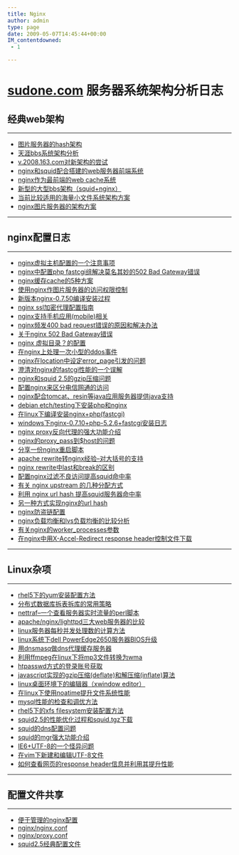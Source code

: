```yaml
---
title: Nginx
author: admin
type: page
date: 2009-05-07T14:45:44+00:00
IM_contentdowned:
 - 1

---
```

# [sudone.com][1] 服务器系统架构分析日志

## 经典web架构

* * *

- [图片服务器的hash架构](http://sudone.com/archie/image_hash.html)
- [天涯bbs系统架构分析](http://sudone.com/archie/tianya.cn.html)
- [v.2008.163.com对新架构的尝试](http://sudone.com/archie/v.2008.163.com.html)
- [nginx和squid配合搭建的web服务器前端系统](http://sudone.com/archie/app_nginx_squid.html)
- [nginx作为最前端的web cache系统](http://sudone.com/archie/app-nginx-squid-nginx.html)
- [新型的大型bbs架构（squid+nginx）](http://sudone.com/archie/archi_bbs.html)
- [当前比较适用的海量小文件系统架构方案](http://sudone.com/archie/big_filesystem.html)
- [nginx图片服务器的架构方案](http://sudone.com/archie/nginx_pic.html)

* * *

## nginx配置日志

* * *

- [nginx虚拟主机配置的一个注意事项](http://sudone.com/nginx/nginx_vhost_ip.html)
- [nginx中配置php fastcgi组解决莫名其妙的502 Bad Gateway错误](http://sudone.com/nginx/nginx_php_server_group.html)
- [nginx缓存cache的5种方案](http://sudone.com/nginx/nginx_cache.html)
- [使用nginx作图片服务器的访问权限控制](http://sudone.com/nginx/nginx_server_permissions.html)
- [新版本nginx-0.7.50编译安装过程](http://sudone.com/nginx/nginx_0.7.50_install.html)
- [nginx ssl加密代理配置指南](http://sudone.com/nginx/nginx_ssl.html)
- [nginx支持手机应用(mobile)相关](http://sudone.com/nginx/nginx_3g.html)
- [nginx频发400 bad request错误的原因和解决办法](http://sudone.com/nginx/nginx_400_bad_request.html)
- [关于nginx 502 Bad Gateway错误](http://sudone.com/nginx/nginx_502_bad_gateway.html)
- [nginx 虚拟目录？的配置](http://sudone.com/nginx/nginx_alias.html)
- [在nginx上处理一次小型的ddos事件](http://sudone.com/nginx/nginx_ddos.html)
- [nginx在location中设定error_page引发的问题](http://sudone.com/nginx/nginx_error_page_error.html)
- [澄清对nginx的fastcgi性能的一个误解](http://sudone.com/nginx/nginx_fastcgi_performance.html)
- [nginx和squid 2.5的gzip压缩问题](http://sudone.com/nginx/nginx_gzip_squid.html)
- [配置nginx来区分电信网通的访问](http://sudone.com/nginx/nginx_ip_proxy.html)
- [nginx配合tomcat、resin等java应用服务器提供java支持](http://sudone.com/nginx/nginx_java_web_server.html)
- [debian etch/testing下安装php和nginx](http://sudone.com/nginx/nginx_php_debian.html)
- [在linux下编译安装nginx+php(fastcgi)](http://sudone.com/nginx/nginx_php_linux.html)
- [windows下nginx-0.7.10+php-5.2.6+fastcgi安装日志](http://sudone.com/nginx/nginx_php_windows.html)
- [nginx proxy反向代理的强大功能介绍](http://sudone.com/nginx/nginx_proxy.html)
- [nginx的proxy_pass到$host的问题](http://sudone.com/nginx/nginx_proxy_pass_host.html)
- [分享一份nginx重启脚本](http://sudone.com/nginx/nginx_restart.html)
- [apache rewrite转nginx经验–对大括号的支持](http://sudone.com/nginx/nginx_rewrite.html)
- [nginx rewrite中last和break的区别](http://sudone.com/nginx/nginx_rewrite_last_break.html)
- [配置nginx过滤不良访问提高squid命中率](http://sudone.com/nginx/nginx_strip_args.html)
- [有关 nginx upstream 的几种分配方式](http://sudone.com/nginx/nginx_upstream_distributed.html)
- [利用 nginx url hash 提高squid服务器命中率](http://sudone.com/nginx/nginx_url_hash.html)
- [另一种方式实现nginx的url hash](http://sudone.com/nginx/nginx_url_hash_by_location.html)
- [nginx防盗链配置](http://sudone.com/nginx/nginx_valid_referers.html)
- [nginx负载均衡和lvs负载均衡的比较分析](http://sudone.com/nginx/nginx_vs_lvs.html)
- [有关nginx的worker_processes参数](http://sudone.com/nginx/nginx_worker_processes.html)
- [在nginx中用X-Accel-Redirect response header控制文件下载](http://sudone.com/nginx/nginx_x_accel_redirect.html)

* * *

## Linux杂项

* * *

- [rhel5下的yum安装配置方法](http://sudone.com/linux/rhel5_yum.html)
- [分布式数据库拆表拆库的常用策略](http://sudone.com/linux/database_split.html)
- [nettraf–一个查看服务器实时流量的perl脚本](http://sudone.com/linux/nettraf.html)
- [apache/nginx/lighttpd三大web服务器的比较](http://sudone.com/linux/compare_web_servers.html)
- [linux服务器每秒并发处理数的计算方法](http://sudone.com/linux/conn.html)
- [linux系统下dell PowerEdge2650服务器BIOS升级](http://sudone.com/linux/dell2650_bios_update.html)
- [用dnsmasq做dns代理缓存服务器](http://sudone.com/linux/dnsmasq.html)
- [利用ffmpeg在linux下将mp3文件转换为wma](http://sudone.com/linux/ffmpeg_mp3_wma.html)
- [htpasswd方式的登录账号获取](http://sudone.com/linux/htpasswd_userid.html)
- [javascript实现的gzip压缩(deflate)和解压缩(inflate)算法](http://sudone.com/linux/javascript_deflate_inflate.html)
- [linux桌面环境下的编辑器（xwindow editor）](http://sudone.com/linux/linux_editor.html)
- [在linux下使用noatime提升文件系统性能](http://sudone.com/linux/linux_filesystem_noatime.html)
- [mysql性能的检查和调优方法](http://sudone.com/linux/mysql_debug.html)
- [rhel5下的xfs filesystem安装配置方法](http://sudone.com/linux/rhel5_xfs.html)
- [squid2.5的性能优化过程和squid.tgz下载](http://sudone.com/linux/squid2.5.html)
- [squid的dns配置问题](http://sudone.com/linux/squid_dns.html)
- [squid的mgr强大功能介绍](http://sudone.com/linux/squid_mgr.html)
- [IE6+UTF-8的一个怪异问题](http://sudone.com/linux/utf-8_ie.html)
- [在vim下新建和编辑UTF-8文件](http://sudone.com/linux/vi_utf-8.html)
- [如何查看网页的response header信息并利用其提升性能](http://sudone.com/linux/web_page_header.html)

* * *

## 配置文件共享

* * *

- [便于管理的nginx配置](http://sudone.com/conf/nginx.conf.html)
- [nginx/nginx.conf](http://sudone.com/conf/nginx_nginx.conf.html)
- [nginx/proxy.conf](http://sudone.com/conf/nginx_proxy.conf.html)
- [squid2.5经典配置文件](http://sudone.com/conf/squid2.5.conf.html)

 [1]: http://www.sudone.com/